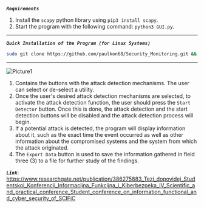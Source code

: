***`Requirements`***

1. Install the `scapy` python library using `pip3 install scapy`.
2. Start the program with the following command: `python3 GUI.py`.

---

***`Quick Installation of the Program (for Linux Systems)`***

```bash
sudo git clone https://github.com/paulkon68/Security_Monitoring.git && sudo pip3 install scapy; cd Security_Monitoring/ && sudo python3 GUI.py 
```

---

![Picture1](https://github.com/user-attachments/assets/4c764e69-1e03-43d9-b904-45789b92723c)

1. Contains the buttons with the attack detection mechanisms. The user can select or de-select a utility.
2. Once the user's desired attack detection mechanisms are selected, to activate the attack detection function, the user should press the `Start Detector` button. Once this is done, the attack detection and the start detection buttons will be disabled and the attack detection process will begin.
3. If a potential attack is detected, the program will display information about it, such as the exact time the event occurred as well as other information about the compromised systems and the system from which the attack originated.
4. The `Export Data` button is used to save the information gathered in field three (3) to a file for further study of the findings.

***`Link`***: https://www.researchgate.net/publication/386275883_Tezi_dopovidej_Studentskoi_Konferencii_Informacijna_Funkcijna_i_Kiberbezpeka_IV_Scientific_and_practical_conference_Student_conference_on_information_functional_and_cyber_security_of_SCIFiC


